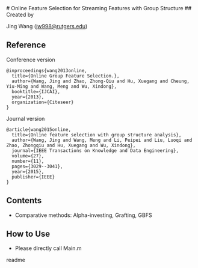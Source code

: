 <snippet>
  <content>
# Online Feature Selection for Streaming Features with Group Structure
## Created by

Jing Wang (jw998@rutgers.edu)

## Reference

Conference version
```
@inproceedings{wang2013online,
  title={Online Group Feature Selection.},  
  author={Wang, Jing and Zhao, Zhong-Qiu and Hu, Xuegang and Cheung, Yiu-Ming and Wang, Meng and Wu, Xindong},
  booktitle={IJCAI},  
  year={2013},  
  organization={Citeseer}
}
```
Journal version
```
@article{wang2015online,
  title={Online feature selection with group structure analysis},  
  author={Wang, Jing and Wang, Meng and Li, Peipei and Liu, Luoqi and Zhao, Zhongqiu and Hu, Xuegang and Wu, Xindong},
  journal={IEEE Transactions on Knowledge and Data Engineering},
  volume={27},  
  number={11},  
  pages={3029--3041},  
  year={2015},  
  publisher={IEEE}
}
```
## Contents
* Comparative methods: Alpha-investing, Grafting, GBFS

## How to Use

* Please directly call Main.m

</content>
  <tabTrigger>readme</tabTrigger>
</snippet>
